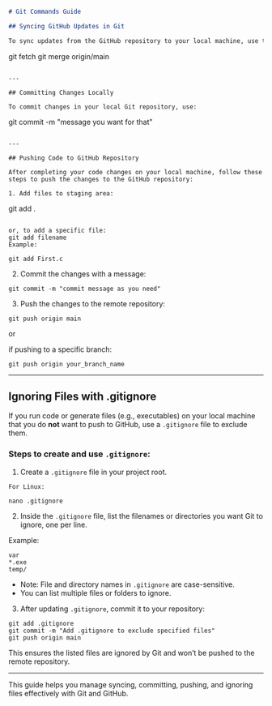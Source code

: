 ```markdown
# Git Commands Guide

## Syncing GitHub Updates in Git

To sync updates from the GitHub repository to your local machine, use the following commands:

```
git fetch
git merge origin/main
```

---

## Committing Changes Locally

To commit changes in your local Git repository, use:

```
git commit -m "message you want for that"
```

---

## Pushing Code to GitHub Repository

After completing your code changes on your local machine, follow these steps to push the changes to the GitHub repository:

1. Add files to staging area:

```
git add .
```

or, to add a specific file:
git add filename
Example:

git add First.c
```

2. Commit the changes with a message:

```
git commit -m "commit message as you need"
```

3. Push the changes to the remote repository:

```
git push origin main
```

or 

if pushing to a specific branch:

```
git push origin your_branch_name
```

---

## Ignoring Files with .gitignore

If you run code or generate files (e.g., executables) on your local machine that you do **not** want to push to GitHub, use a `.gitignore` file to exclude them.

### Steps to create and use `.gitignore`:

1. Create a `.gitignore` file in your project root.

```
For Linux:

nano .gitignore
```

2. Inside the `.gitignore` file, list the filenames or directories you want Git to ignore, one per line.

Example:

```
var
*.exe
temp/
```

- Note: File and directory names in `.gitignore` are case-sensitive.
- You can list multiple files or folders to ignore.

3. After updating `.gitignore`, commit it to your repository:

```
git add .gitignore
git commit -m "Add .gitignore to exclude specified files"
git push origin main
```

This ensures the listed files are ignored by Git and won’t be pushed to the remote repository.

---

This guide helps you manage syncing, committing, pushing, and ignoring files effectively with Git and GitHub.


